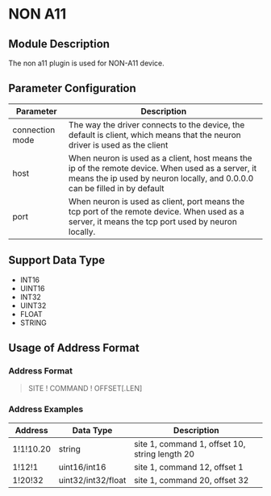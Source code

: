 # NON A11

## Module Description

The non a11 plugin is used for NON-A11 device.

## Parameter Configuration

| Parameter       | Description                                                  |
| --------------- | ------------------------------------------------------------ |
| connection mode | The way the driver connects to the device, the default is client, which means that the neuron driver is used as the client |
| host            | When neuron is used as a client, host means the ip of the remote device. When used as a server, it means the ip used by neuron locally, and 0.0.0.0 can be filled in by default |
| port            | When neuron is used as client, port means the tcp port of the remote device. When used as a server, it means the tcp port used by neuron locally. |

## Support Data Type

* INT16
* UINT16
* INT32
* UINT32
* FLOAT
* STRING

## Usage of Address Format

### Address Format

> SITE ! COMMAND ! OFFSET[.LEN]</span>

### Address Examples

| Address | Data Type          | Description                            |
| ------- | ------------------ | -------------------------------------- |
| 1!1!10.20 | string             | site 1, command 1, offset 10, string length 20 |
| 1!12!1    | uint16/int16       | site 1, command 12, offset 1                   |
| 1!20!32   | uint32/int32/float | site 1, command 20, offset 32                  |